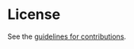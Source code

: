 # License

See the
[guidelines for contributions](https://github.com/cfrg/draft-irtf-cfrg-hash-to-curve/blob/master/CONTRIBUTING.md).
